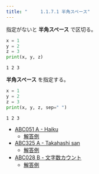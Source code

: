 ```yaml
---
title: "　　　1.1.7.1 半角スペース"
---
```


指定がないと **半角スペース** で区切る。

```python:サンプルコード：sample_23.py
x = 1
y = 2
z = 3
print(x, y, z)
```

```text:実行結果
1 2 3
```

**半角スペース** を指定する。

```python:サンプルコード：sample_24.py
x = 1
y = 2
z = 3
print(x, y, z, sep=" ")
```

```text:実行結果
1 2 3
```


- [ABC051 A - Haiku](https://atcoder.jp/contests/abc051/tasks/abc051_a)
    - [解答例](https://atcoder.jp/contests/abc051/submissions/15567008)
- [ABC325 A - Takahashi san](https://atcoder.jp/contests/abc325/tasks/abc325_a)
    - [解答例](https://atcoder.jp/contests/abc325/submissions/46876252)
- [ABC028 B - 文字数カウント](https://atcoder.jp/contests/abc028/tasks/abc028_b)
    - [解答例](https://atcoder.jp/contests/abc028/submissions/14658911)